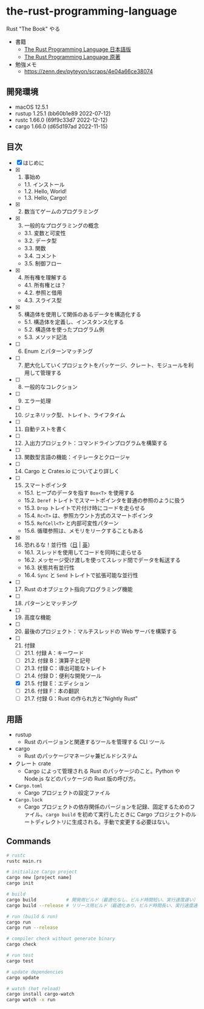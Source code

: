 # the-rust-programming-language

Rust "The Book" やる

- 書籍
  - [The Rust Programming Language 日本語版](https://doc.rust-jp.rs/book-ja/)
  - [The Rust Programming Language 原著](https://doc.rust-lang.org/book/title-page.html)
- 勉強メモ
  - https://zenn.dev/pyteyon/scraps/4e04a66ce38074

## 開発環境

- macOS 12.5.1
- rustup 1.25.1 (bb60b1e89 2022-07-12)
- rustc 1.66.0 (69f9c33d7 2022-12-12)
- cargo 1.66.0 (d65d197ad 2022-11-15)

## 目次

- [x] はじめに
- [x] 1. 事始め
  - 1.1. インストール
  - 1.2. Hello, World!
  - 1.3. Hello, Cargo!
- [x] 2. 数当てゲームのプログラミング
- [x] 3. 一般的なプログラミングの概念
  - 3.1. 変数と可変性
  - 3.2. データ型
  - 3.3. 関数
  - 3.4. コメント
  - 3.5. 制御フロー
- [x] 4. 所有権を理解する
  - 4.1. 所有権とは？
  - 4.2. 参照と借用
  - 4.3. スライス型
- [x] 5. 構造体を使用して関係のあるデータを構造化する
  - 5.1. 構造体を定義し、インスタンス化する
  - 5.2. 構造体を使ったプログラム例
  - 5.3. メソッド記法
- [ ] 6. Enum とパターンマッチング
- [ ] 7. 肥大化していくプロジェクトをパッケージ、クレート、モジュールを利用して管理する
- [ ] 8. 一般的なコレクション
- [ ] 9. エラー処理
- [ ] 10. ジェネリック型、トレイト、ライフタイム
- [ ] 11. 自動テストを書く
- [ ] 12. 入出力プロジェクト：コマンドラインプログラムを構築する
- [ ] 13. 関数型言語の機能：イテレータとクロージャ
- [ ] 14. Cargo と Crates.io についてより詳しく
- [ ] 15. スマートポインタ
  - 15.1. ヒープのデータを指す `Box<T>` を使用する
  - 15.2. `Deref` トレイトでスマートポインタを普通の参照のように扱う
  - 15.3. `Drop` トレイトで片付け時にコードを走らせる
  - 15.4. `Rc<T>` は、参照カウント方式のスマートポインタ
  - 15.5. `RefCell<T>` と内部可変性パターン
  - 15.6. 循環参照は、メモリをリークすることもある
- [x] 16. 恐れるな！並行性（[日](https://doc.rust-jp.rs/book-ja/ch16-00-concurrency.html#%E6%81%90%E3%82%8C%E3%82%8B%E3%81%AA%E4%B8%A6%E8%A1%8C%E6%80%A7) | [英](https://doc.rust-lang.org/book/ch16-00-concurrency.html)）
  - 16.1. スレッドを使用してコードを同時に走らせる
  - 16.2. メッセージ受け渡しを使ってスレッド間でデータを転送する
  - 16.3. 状態共有並行性
  - 16.4. `Sync` と `Send` トレイトで拡張可能な並行性
- [ ] 17. Rust のオブジェクト指向プログラミング機能
- [ ] 18. パターンとマッチング
- [ ] 19. 高度な機能
- [ ] 20. 最後のプロジェクト：マルチスレッドの Web サーバを構築する
- [ ] 21. 付録
  - [ ] 21.1. 付録 A：キーワード
  - [ ] 21.2. 付録 B：演算子と記号
  - [ ] 21.3. 付録 C：導出可能なトレイト
  - [ ] 21.4. 付録 D：便利な開発ツール
  - [x] 21.5. 付録 E：エディション
  - [ ] 21.6. 付録 F：本の翻訳
  - [ ] 21.7. 付録 G：Rust の作られ方と“Nightly Rust”

## 用語

- rustup
  - Rust のバージョンと関連するツールを管理する CLI ツール
- cargo
  - Rust のパッケージマネージャ兼ビルドシステム
- クレート crate
  - Cargo によって管理される Rust のパッケージのこと。Python や Node.js などのパッケージの Rust 版の呼び方。
- `Cargo.toml`
  - Cargo プロジェクトの設定ファイル
- `Cargo.lock`
  - Cargo プロジェクトの依存関係のバージョンを記録、固定するためのファイル。`cargo build` を初めて実行したときに Cargo プロジェクトのルートディレクトリに生成される。手動で変更する必要はない。

## Commands

```sh
# rustc
rustc main.rs

# initialize Cargo project
cargo new [project name]
cargo init

# build
cargo build           # 開発用ビルド（最適化なし、ビルド時間短い、実行速度遅い）
cargo build --release # リリース用ビルド（最適化あり、ビルド時間長い、実行速度速い）

# run (build & run)
cargo run
cargo run --release

# compiler check without generate binary
cargo check

# run test
cargo test

# update dependencies
cargo update

# watch (hot reload)
cargo install cargo-watch
cargo watch -x run
```
